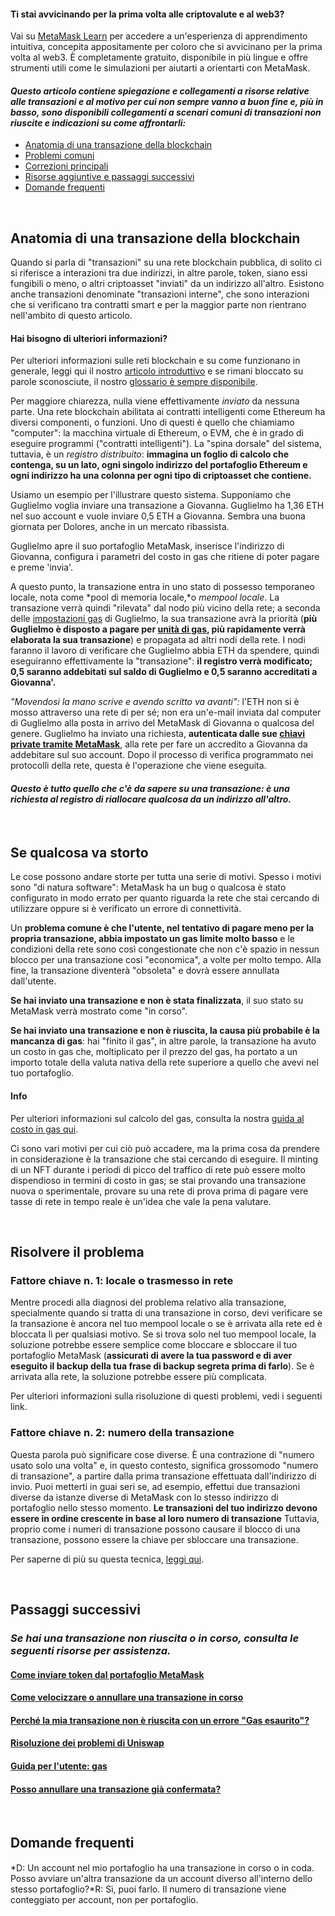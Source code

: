 
#### Ti stai avvicinando per la prima volta alle criptovalute e al web3?


Vai su [MetaMask Learn](https://learn.metamask.io/) per accedere a un'esperienza di apprendimento intuitiva, concepita appositamente per coloro che si avvicinano per la prima volta al web3. È completamente gratuito, disponibile in più lingue e offre strumenti utili come le simulazioni per aiutarti a orientarti con MetaMask.



#### *Questo articolo contiene spiegazione e collegamenti a risorse relative alle transazioni e al motivo per cui non sempre vanno a buon fine e, più in basso, sono disponibili collegamenti a scenari comuni di transazioni non riuscite e indicazioni su come affrontarli:*


* [Anatomia di una transazione della blockchain](#h_01G79J04D0EN1VD8VS7C7J7KD1)
* [Problemi comuni](#h_01G79J09NWA8CGR4VYC2PT5B6Y)
* [Correzioni principali](#h_01G79J0J8JTRPM9MRB76EN1GPP)
* [Risorse aggiuntive e passaggi successivi](#h_01G79J0RP8ZMZ1V1SKQY70TXCT)
* [Domande frequenti](#h_01G79J18RBK27GZCF10CGN9GKP)


 


**Anatomia di una transazione della blockchain**
------------------------------------------------


Quando si parla di "transazioni" su una rete blockchain pubblica, di solito ci si riferisce a interazioni tra due indirizzi, in altre parole, token, siano essi fungibili o meno, o altri criptoasset "inviati" da un indirizzo all'altro. Esistono anche transazioni denominate "transazioni interne", che sono interazioni che si verificano tra contratti smart e per la maggior parte non rientrano nell'ambito di questo articolo.



#### Hai bisogno di ulteriori informazioni?


Per ulteriori informazioni sulle reti blockchain e su come funzionano in generale, leggi qui il nostro [articolo introduttivo](https://metamask.zendesk.com/hc/en-us/articles/360015489611-Learn-the-basics-of-blockchains-and-Ethereum-miners-and-validators-gas-cryptocurrencies-and-NFTs-block-explorer-networks-etc-) e se rimani bloccato su parole sconosciute, il nostro [glossario è sempre disponibile](https://consensys.net/knowledge-base/a-blockchain-glossary-for-beginners/).



Per maggiore chiarezza, nulla viene effettivamente *inviato* da nessuna parte. Una rete blockchain abilitata ai contratti intelligenti come Ethereum ha diversi componenti, o funzioni. Uno di questi è quello che chiamiamo "computer": la macchina virtuale di Ethereum, o EVM, che è in grado di eseguire programmi ("contratti intelligenti"). La "spina dorsale" del sistema, tuttavia, è un *registro distribuito*: **immagina un foglio di calcolo che contenga, su un lato, ogni singolo indirizzo del portafoglio Ethereum e ogni indirizzo ha una colonna per ogni tipo di criptoasset che contiene.** 


Usiamo un esempio per l'illustrare questo sistema. Supponiamo che Guglielmo voglia inviare una transazione a Giovanna. Guglielmo ha 1,36 ETH nel suo account e vuole inviare 0,5 ETH a Giovanna. Sembra una buona giornata per Dolores, anche in un mercato ribassista. 


Guglielmo apre il suo portafoglio MetaMask, inserisce l'indirizzo di Giovanna, configura i parametri del costo in gas che ritiene di poter pagare e preme 'invia'.


A questo punto, la transazione entra in uno stato di possesso temporaneo locale, nota come *pool di memoria locale,*o *mempool locale*. La transazione verrà quindi "rilevata" dal nodo più vicino della rete; a seconda delle [impostazioni gas](https://metamask.zendesk.com/hc/en-us/articles/360022895972-Using-advanced-gas-controls) di Guglielmo, la sua transazione avrà la priorità (**più Guglielmo è disposto a pagare per [unità di gas](https://metamask.zendesk.com/hc/en-us/articles/4404600179227-User-Guide-Gas), più rapidamente verrà elaborata la sua transazione**) e propagata ad altri nodi della rete. I nodi faranno il lavoro di verificare che Guglielmo abbia ETH da spendere, quindi eseguiranno effettivamente la "transazione": **il registro verrà modificato; 0,5 saranno addebitati sul saldo di Guglielmo e 0,5 saranno accreditati a Giovanna'.**


*"Movendosi la mano scrive e avendo scritto va avanti":* l'ETH non si è mosso attraverso una rete di per sé; non era un'e-mail inviata dal computer di Guglielmo alla posta in arrivo del MetaMask di Giovanna o qualcosa del genere. Guglielmo ha inviato una richiesta, **autenticata dalle sue [chiavi private tramite MetaMask](https://metamask.zendesk.com/hc/en-us/articles/4404722782107-User-guide-Secret-Recovery-Phrase-password-and-private-keys)**, alla rete per fare un accredito a Giovanna da addebitare sul suo account. Dopo il processo di verifica programmato nei protocolli della rete, questa è l'operazione che viene eseguita. 


#### *Questo è tutto quello che c'è da sapere su una transazione: è una richiesta al registro di riallocare qualcosa da un indirizzo all'altro.*


 


**Se qualcosa va storto**
-------------------------


Le cose possono andare storte per tutta una serie di motivi. Spesso i motivi sono "di natura software": MetaMask ha un bug o qualcosa è stato configurato in modo errato per quanto riguarda la rete che stai cercando di utilizzare oppure si è verificato un errore di connettività.


Un **problema comune è che l'utente, nel tentativo di pagare meno per la propria transazione, abbia impostato un gas limite molto basso** e le condizioni della rete sono così congestionate che non c'è spazio in nessun blocco per una transazione così "economica", a volte per molto tempo. Alla fine, la transazione diventerà "obsoleta" e dovrà essere annullata dall'utente. 


**Se hai inviato una transazione e non è stata finalizzata**, il suo stato su MetaMask verrà mostrato come "in corso". 


**Se hai inviato una transazione e non è riuscita, la causa più probabile è la mancanza di gas**: hai "finito il gas", in altre parole, la transazione ha avuto un costo in gas che, moltiplicato per il prezzo del gas, ha portato a un importo totale della valuta nativa della rete superiore a quello che avevi nel tuo portafoglio. 



#### Info


Per ulteriori informazioni sul calcolo del gas, consulta la nostra [guida al costo in gas qui](https://metamask.zendesk.com/hc/en-us/articles/4404600179227-User-Guide-Gas).



Ci sono vari motivi per cui ciò può accadere, ma la prima cosa da prendere in considerazione è la transazione che stai cercando di eseguire. Il minting di un NFT durante i periodi di picco del traffico di rete può essere molto dispendioso in termini di costo in gas; se stai provando una transazione nuova o sperimentale, provare su una rete di prova prima di pagare vere tasse di rete in tempo reale è un'idea che vale la pena valutare.


 


**Risolvere il problema**
-------------------------


### **Fattore chiave n. 1: locale o trasmesso in rete**


Mentre procedi alla diagnosi del problema relativo alla transazione, specialmente quando si tratta di una transazione in corso, devi verificare se la transazione è ancora nel tuo mempool locale o se è arrivata alla rete ed è bloccata lì per qualsiasi motivo. Se si trova solo nel tuo mempool locale, la soluzione potrebbe essere semplice come bloccare e sbloccare il tuo portafoglio MetaMask (**assicurati di avere la tua password e di aver eseguito il backup della tua frase di backup segreta prima di farlo**). Se è arrivata alla rete, la soluzione potrebbe essere più complicata.


Per ulteriori informazioni sulla risoluzione di questi problemi, vedi i seguenti link.  
  



### **Fattore chiave n. 2: numero della transazione**


Questa parola può significare cose diverse. È una contrazione di "numero usato solo una volta" e, in questo contesto, significa grossomodo "numero di transazione", a partire dalla prima transazione effettuata dall'indirizzo di invio. Puoi metterti in guai seri se, ad esempio, effettui due transazioni diverse da istanze diverse di MetaMask con lo stesso indirizzo di portafoglio nello stesso momento. **Le transazioni del tuo indirizzo devono essere in ordine crescente in base al loro numero di transazione** Tuttavia, proprio come i numeri di transazione possono causare il blocco di una transazione, possono essere la chiave per sbloccare una transazione.


Per saperne di più su questa tecnica, [leggi qui](https://metamask.zendesk.com/hc/en-us/articles/360015489251-How-to-Speed-Up-or-Cancel-a-Pending-Transaction).


 


**Passaggi successivi**
-----------------------


### *Se hai una transazione non riuscita o in corso, consulta le seguenti risorse per assistenza.*


#### [Come inviare token dal portafoglio MetaMask](https://metamask.zendesk.com/hc/en-us/articles/360015488931)


#### [Come velocizzare o annullare una transazione in corso](https://metamask.zendesk.com/hc/en-us/articles/360015489251-How-to-Speed-Up-or-Cancel-a-Pending-Transaction)


#### [Perché la mia transazione non è riuscita con un errore "Gas esaurito"?](https://metamask.zendesk.com/hc/en-us/articles/360038849792-Why-did-my-transaction-fail-with-an-Out-of-Gas-error-How-can-I-fix-it-)


#### [Risoluzione dei problemi di Uniswap](https://metamask.zendesk.com/hc/en-us/articles/360053394291-Uniswap-support-and-troubleshooting-tips)


#### [Guida per l'utente: gas](https://metamask.zendesk.com/hc/en-us/articles/4404600179227-User-Guide-Gas)


#### [Posso annullare una transazione già confermata?](https://metamask.zendesk.com/hc/en-us/articles/360059957352-Can-I-reverse-an-already-confirmed-transaction-)


 


**Domande frequenti**
---------------------


#### 
*D: Un account nel mio portafoglio ha una transazione in corso o in coda. Posso avviare un'altra transazione da un account diverso all'interno dello stesso portafoglio?*R: Sì, puoi farlo. Il numero di transazione viene conteggiato per account, non per portafoglio.

